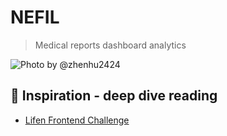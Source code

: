 # NEFIL

> Medical reports dashboard analytics

![Photo by @zhenhu2424](https://source.unsplash.com/Xruf17OrkwM/800x600)

## 🌱 Inspiration - deep dive reading

* [Lifen Frontend Challenge](https://github.com/honestica/frontend-jobs)
